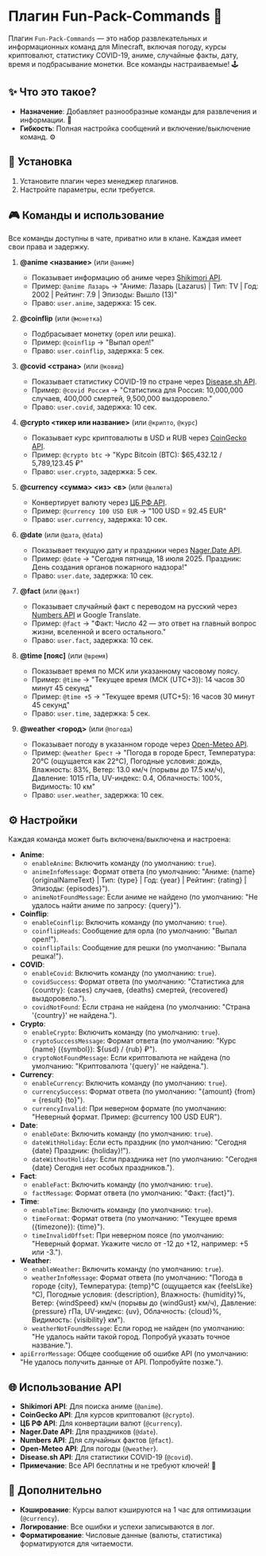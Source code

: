 # Плагин Fun-Pack-Commands 🎉

Плагин `Fun-Pack-Commands` — это набор развлекательных и информационных команд для Minecraft, включая погоду, курсы криптовалют, статистику COVID-19, аниме, случайные факты, дату, время и подбрасывание монетки. Все команды настраиваемые! 🕹️

## ✨ Что это такое?
- **Назначение**: Добавляет разнообразные команды для развлечения и информации. 🎲
- **Гибкость**: Полная настройка сообщений и включение/выключение команд. ⚙️

## 🚀 Установка
1. Установите плагин через менеджер плагинов.
2. Настройте параметры, если требуется.

## 🎮 Команды и использование
Все команды доступны в чате, приватно или в клане. Каждая имеет свои права и задержку.

1. **@anime <название>** (или `@аниме`)
   - Показывает информацию об аниме через [Shikimori API](https://shikimori.one).
   - Пример: `@anime Лазарь` → "Аниме: Лазарь (Lazarus) | Тип: TV | Год: 2002 | Рейтинг: 7.9 | Эпизоды: Вышло (13)"
   - Право: `user.anime`, задержка: 15 сек.

2. **@coinflip** (или `@монетка`)
   - Подбрасывает монетку (орел или решка).
   - Пример: `@coinflip` → "Выпал орел!"
   - Право: `user.coinflip`, задержка: 5 сек.

3. **@covid <страна>** (или `@ковид`)
   - Показывает статистику COVID-19 по стране через [Disease.sh API](https://disease.sh).
   - Пример: `@covid Россия` → "Статистика для Россия: 10,000,000 случаев, 400,000 смертей, 9,500,000 выздоровело."
   - Право: `user.covid`, задержка: 10 сек.

4. **@crypto <тикер или название>** (или `@крипто`, `@курс`)
   - Показывает курс криптовалюты в USD и RUB через [CoinGecko API](https://www.coingecko.com).
   - Пример: `@crypto btc` → "Курс Bitcoin (BTC): $65,432.12 / 5,789,123.45 ₽"
   - Право: `user.crypto`, задержка: 5 сек.

5. **@currency <сумма> <из> <в>** (или `@валюта`)
   - Конвертирует валюту через [ЦБ РФ API](https://www.cbr-xml-daily.ru).
   - Пример: `@currency 100 USD EUR` → "100 USD = 92.45 EUR"
   - Право: `user.currency`, задержка: 10 сек.

6. **@date** (или `@дата`, `@data`)
   - Показывает текущую дату и праздники через [Nager.Date API](https://date.nager.at).
   - Пример: `@date` → "Сегодня пятница, 18 июля 2025. Праздник: День создания органов пожарного надзора!"
   - Право: `user.date`, задержка: 10 сек.

7. **@fact** (или `@факт`)
   - Показывает случайный факт с переводом на русский через [Numbers API](http://numbersapi.com) и Google Translate.
   - Пример: `@fact` → "Факт: Число 42 — это ответ на главный вопрос жизни, вселенной и всего остального."
   - Право: `user.fact`, задержка: 10 сек.

8. **@time [пояс]** (или `@время`)
   - Показывает время по МСК или указанному часовому поясу.
   - Пример: `@time` → "Текущее время (МСК (UTC+3)): 14 часов 30 минут 45 секунд"
   - Пример: `@time +5` → "Текущее время (UTC+5): 16 часов 30 минут 45 секунд"
   - Право: `user.time`, задержка: 5 сек.

9. **@weather <город>** (или `@погода`)
   - Показывает погоду в указанном городе через [Open-Meteo API](https://open-meteo.com).
   - Пример: `@weather Брест` → "Погода в городе Брест, Температура: 20°C (ощущается как 22°C), Погодные условия: дождь, Влажность: 83%, Ветер: 13.0 км/ч (порывы до 17.5 км/ч), Давление: 1015 гПа, UV-индекс: 0.4, Облачность: 100%, Видимость: 10 км"
   - Право: `user.weather`, задержка: 10 сек.

## ⚙️ Настройки
Каждая команда может быть включена/выключена и настроена:
- **Anime**:
  - `enableAnime`: Включить команду (по умолчанию: `true`).
  - `animeInfoMessage`: Формат ответа (по умолчанию: "Аниме: {name}{originalNameText} | Тип: {type} | Год: {year} | Рейтинг: {rating} | Эпизоды: {episodes}").
  - `animeNotFoundMessage`: Если аниме не найдено (по умолчанию: "Не удалось найти аниме по запросу: {query}").
- **Coinflip**:
  - `enableCoinflip`: Включить команду (по умолчанию: `true`).
  - `coinflipHeads`: Сообщение для орла (по умолчанию: "Выпал орел!").
  - `coinflipTails`: Сообщение для решки (по умолчанию: "Выпала решка!").
- **COVID**:
  - `enableCovid`: Включить команду (по умолчанию: `true`).
  - `covidSuccess`: Формат ответа (по умолчанию: "Статистика для {country}: {cases} случаев, {deaths} смертей, {recovered} выздоровело.").
  - `covidNotFound`: Если страна не найдена (по умолчанию: "Страна '{country}' не найдена.").
- **Crypto**:
  - `enableCrypto`: Включить команду (по умолчанию: `true`).
  - `cryptoSuccessMessage`: Формат ответа (по умолчанию: "Курс {name} ({symbol}): ${usd} / {rub} ₽").
  - `cryptoNotFoundMessage`: Если криптовалюта не найдена (по умолчанию: "Криптовалюта '{query}' не найдена.").
- **Currency**:
  - `enableCurrency`: Включить команду (по умолчанию: `true`).
  - `currencySuccess`: Формат ответа (по умолчанию: "{amount} {from} = {result} {to}").
  - `currencyInvalid`: При неверном формате (по умолчанию: "Неверный формат. Пример: @currency 100 USD EUR").
- **Date**:
  - `enableDate`: Включить команду (по умолчанию: `true`).
  - `dateWithHoliday`: Если есть праздник (по умолчанию: "Сегодня {date} Праздник: {holiday}!").
  - `dateWithoutHoliday`: Если праздника нет (по умолчанию: "Сегодня {date} Сегодня нет особых праздников.").
- **Fact**:
  - `enableFact`: Включить команду (по умолчанию: `true`).
  - `factMessage`: Формат ответа (по умолчанию: "Факт: {fact}").
- **Time**:
  - `enableTime`: Включить команду (по умолчанию: `true`).
  - `timeFormat`: Формат ответа (по умолчанию: "Текущее время ({timezone}): {time}").
  - `timeInvalidOffset`: При неверном поясе (по умолчанию: "Неверный формат. Укажите число от -12 до +12, например: +5 или -3.").
- **Weather**:
  - `enableWeather`: Включить команду (по умолчанию: `true`).
  - `weatherInfoMessage`: Формат ответа (по умолчанию: "Погода в городе {city}, Температура: {temp}°C (ощущается как {feelsLike}°C), Погодные условия: {description}, Влажность: {humidity}%, Ветер: {windSpeed} км/ч (порывы до {windGust} км/ч), Давление: {pressure} гПа, UV-индекс: {uv}, Облачность: {cloud}%, Видимость: {visibility} км").
  - `weatherNotFoundMessage`: Если город не найден (по умолчанию: "Не удалось найти такой город. Попробуй указать точное название.").
- `apiErrorMessage`: Общее сообщение об ошибке API (по умолчанию: "Не удалось получить данные от API. Попробуйте позже.").

## 🌐 Использование API
- **Shikimori API**: Для поиска аниме (`@anime`).
- **CoinGecko API**: Для курсов криптовалют (`@crypto`).
- **ЦБ РФ API**: Для конвертации валют (`@currency`).
- **Nager.Date API**: Для праздников (`@date`).
- **Numbers API**: Для случайных фактов (`@fact`).
- **Open-Meteo API**: Для погоды (`@weather`).
- **Disease.sh API**: Для статистики COVID-19 (`@covid`).
- **Примечание**: Все API бесплатны и не требуют ключей! 🎉

## 🎨 Дополнительно
- **Кэширование**: Курсы валют кэшируются на 1 час для оптимизации (`@currency`).
- **Логирование**: Все ошибки и успехи записываются в лог.
- **Форматирование**: Числовые данные (валюты, статистика) форматируются для читаемости.
